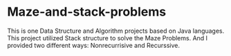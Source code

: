 # Maze-and-stack-problems

This is one Data Structure and Algorithm projects based on Java languages.
This project utilized Stack structure to solve the Maze Problems.
And I provided two different ways: Nonrecurrisive and Recurssive.
